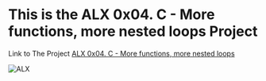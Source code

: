 # This is the ALX 0x04. C - More functions, more nested loops Project




Link to The  Project  [ALX 0x04. C - More functions, more nested loops]( https://intranet.alxswe.com/projects/215 "0x04. C - More functions, more nested loops Project")




![ALX]( https://encrypted-tbn0.gstatic.com/images?q=tbn:ANd9GcThj-6LwEss_4wXGp4MS6iy4VL-g40kJEKnsktTkPMR&s"ALX")
